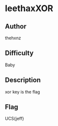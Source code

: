 # leethaxXOR

## Author

thehxnz

## Difficulty

Baby

## Description

xor key is the flag

## Flag

UCS{jeff}
